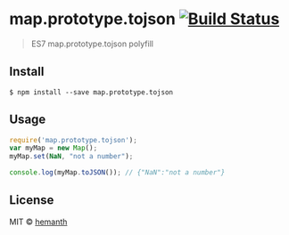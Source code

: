 # map.prototype.tojson [![Build Status](https://travis-ci.org/hemanth/Map.prototype.toJSON.svg?branch=master)](https://travis-ci.org/hemanth/Map.prototype.toJSON)

> ES7 map.prototype.tojson polyfill


## Install

```
$ npm install --save map.prototype.tojson
```


## Usage

```js
require('map.prototype.tojson');
var myMap = new Map();
myMap.set(NaN, "not a number");

console.log(myMap.toJSON()); // {"NaN":"not a number"}
```

## License

MIT © [hemanth](http://h3manth.com)
